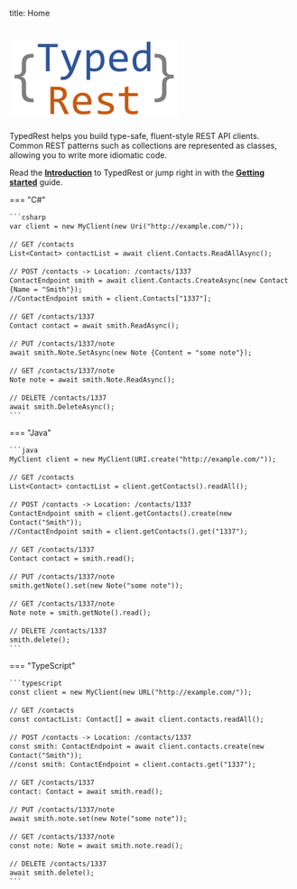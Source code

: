 title: Home

# ![Logo](images/logo.svg)

TypedRest helps you build type-safe, fluent-style REST API clients. Common REST patterns such as collections are represented as classes, allowing you to write more idiomatic code.

Read the **[Introduction](introduction.md)** to TypedRest or jump right in with the **[Getting started](getting-started/index.md)** guide.

=== "C#"

    ```csharp
    var client = new MyClient(new Uri("http://example.com/"));

    // GET /contacts
    List<Contact> contactList = await client.Contacts.ReadAllAsync();

    // POST /contacts -> Location: /contacts/1337
    ContactEndpoint smith = await client.Contacts.CreateAsync(new Contact {Name = "Smith"});
    //ContactEndpoint smith = client.Contacts["1337"];

    // GET /contacts/1337
    Contact contact = await smith.ReadAsync();

    // PUT /contacts/1337/note
    await smith.Note.SetAsync(new Note {Content = "some note"});

    // GET /contacts/1337/note
    Note note = await smith.Note.ReadAsync();

    // DELETE /contacts/1337
    await smith.DeleteAsync();
    ```

=== "Java"

    ```java
    MyClient client = new MyClient(URI.create("http://example.com/"));

    // GET /contacts
    List<Contact> contactList = client.getContacts().readAll();

    // POST /contacts -> Location: /contacts/1337
    ContactEndpoint smith = client.getContacts().create(new Contact("Smith"));
    //ContactEndpoint smith = client.getContacts().get("1337");

    // GET /contacts/1337
    Contact contact = smith.read();

    // PUT /contacts/1337/note
    smith.getNote().set(new Note("some note"));

    // GET /contacts/1337/note
    Note note = smith.getNote().read();

    // DELETE /contacts/1337
    smith.delete();
    ```

=== "TypeScript"

    ```typescript
    const client = new MyClient(new URL("http://example.com/"));

    // GET /contacts
    const contactList: Contact[] = await client.contacts.readAll();

    // POST /contacts -> Location: /contacts/1337
    const smith: ContactEndpoint = await client.contacts.create(new Contact("Smith"));
    //const smith: ContactEndpoint = client.contacts.get("1337");

    // GET /contacts/1337
    contact: Contact = await smith.read();

    // PUT /contacts/1337/note
    await smith.note.set(new Note("some note"));

    // GET /contacts/1337/note
    const note: Note = await smith.note.read();

    // DELETE /contacts/1337
    await smith.delete();
    ```
 